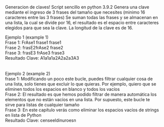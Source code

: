 
Generacion de claves!
Script sencillo en python 3.9.2
Genera una clave mediante el ingreso de 3 frases del tamaño que necesites (minimo 16 caracteres entre las 3 frases)
Se suman todas las frases y se almacenan en una lista, la cual se divide por 16, el resultado es el espacio entre caracteres elegidos para que sea la clave.
La longitud de la clave es de 16.


 Ejemplo 1 (example 1)<br>
Frase 1: FrAse1 frase1 frase1<br>
Frase 2: frasE2frAse2 frase2<br>
Frase 3: frasE3 frAse3 frase3<br>
Resultado Clave: A1a1a1a2A2a2a3A3<br>
<br><br>
Ejemplo 2 (example 2)<br>
frase 1: Modificando un poco este bucle, puedes filtrar cualquier cosa de una lista, solo tienes que excluir lo que quieras. Por ejemplo, quiero que se eliminen todos los espacios en blanco y todos los vacíos<br>
Frase 2: El resultado es que hemos podido filtrar de manera automática los elementos que no están vacíos en una lista. Por supuesto, este bucle te sirve para listas de cualquier tamaño<br>
Frase 3: En este capítulo verás como eliminar los espacios vacíos de strings en lista de Python<br>
Resultado Clave: censeeldinuroesn<br>
